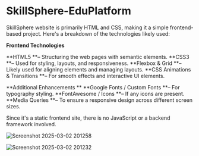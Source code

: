 # SkillSphere-EduPlatform
SkillSphere website is primarily HTML and CSS, making it a simple frontend-based project.
Here's a breakdown of the technologies likely used:

**Frontend Technologies**

**HTML5 **– Structuring the web pages with semantic elements.
**CSS3 **– Used for styling, layouts, and responsiveness.
**Flexbox & Grid **– Likely used for aligning elements and managing layouts.
**CSS Animations & Transitions **– For smooth effects and interactive UI elements.

**Additional Enhancements **
**Google Fonts / Custom Fonts **– For typography styling.
**FontAwesome / Icons **– If any icons are present.
**Media Queries **– To ensure a responsive design across different screen sizes.

Since it's a static frontend site, there is no JavaScript or a backend framework involved.

![Screenshot 2025-03-02 201258](https://github.com/user-attachments/assets/f6356f17-513b-45d9-ab34-7d283335a757)

![Screenshot 2025-03-02 201232](https://github.com/user-attachments/assets/3ef75da7-5704-445d-9ac3-ad714ab96ec0)

